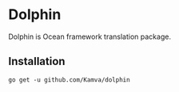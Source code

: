 # Dolphin

Dolphin is Ocean framework translation package.

## Installation

```
go get -u github.com/Kamva/dolphin
```

